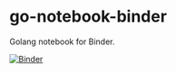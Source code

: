 # go-notebook-binder
Golang notebook for Binder.

[![Binder](https://mybinder.org/badge.svg)](https://mybinder.org/v2/gh/funcloudio/go-notebook-binder/master?filepath=work%2Fgo_function_service_example.ipynb)
